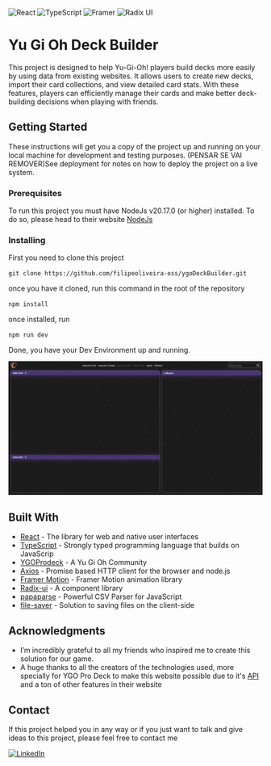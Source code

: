 ![React](https://img.shields.io/badge/react-%2320232a.svg?style=for-the-badge&logo=react&logoColor=%2361DAFB) ![TypeScript](https://img.shields.io/badge/typescript-%23007ACC.svg?style=for-the-badge&logo=typescript&logoColor=white) ![Framer](https://img.shields.io/badge/Framer-black?style=for-the-badge&logo=framer&logoColor=blue) ![Radix UI](https://img.shields.io/badge/radix%20ui-161618.svg?style=for-the-badge&logo=radix-ui&logoColor=white)

# Yu Gi Oh Deck Builder

This project is designed to help Yu-Gi-Oh! players build decks more easily by using data from existing websites. It allows users to create new decks, import their card collections, and view detailed card stats. With these features, players can efficiently manage their cards and make better deck-building decisions when playing with friends.

## Getting Started

These instructions will get you a copy of the project up and running on your local machine for development and testing purposes. (PENSAR SE VAI REMOVER)See deployment for notes on how to deploy the project on a live system.

### Prerequisites

To run this project you must have NodeJs v20.17.0 (or higher) installed. To do so, please head to their website [NodeJs](https://nodejs.org/)

### Installing

First you need to clone this project

```
git clone https://github.com/filipeoliveira-oss/ygoDeckBuilder.git
```

once you have it cloned, run this command in the root of the repository

```
npm install
```

once installed, run

```
npm run dev
```

Done, you have your Dev Environment up and running.

![screenshot](./public/main.png)

## Built With

* [React](https://react.dev/) - The library for web and native user interfaces
* [TypeScript](https://www.typescriptlang.org/) - Strongly typed programming language that builds on JavaScrip
* [YGOProdeck](https://ygoprodeck.com/) - A Yu Gi Oh Community
* [Axios](https://axios-http.com/) - Promise based HTTP client for the browser and node.js
* [Framer Motion](https://www.framer.com/motion/) - Framer Motion animation library
* [Radix-ui](https://www.radix-ui.com/primitives) - A component library
* [papaparse](https://www.papaparse.com/) -  Powerful CSV Parser for JavaScript
* [file-saver](https://github.com/eligrey/FileSaver.js#readme) - Solution to saving files on the client-side

## Acknowledgments

* I’m incredibly grateful to all my friends who inspired me to create this solution for our game.
* A huge thanks to all the creators of the technologies used, more specially for YGO Pro Deck to make this website possible due to it's [API](https://ygoprodeck.com/api-guide/) and a ton of other features in their website

## Contact

If this project helped you in any way or if you just want to talk and give ideas to this project, please feel free to contact me

[![LinkedIn](https://img.shields.io/badge/LinkedIn-Profile-blue?logo=linkedin&logoColor=white)](https://www.linkedin.com/in/filipeoliveirasilva/)
